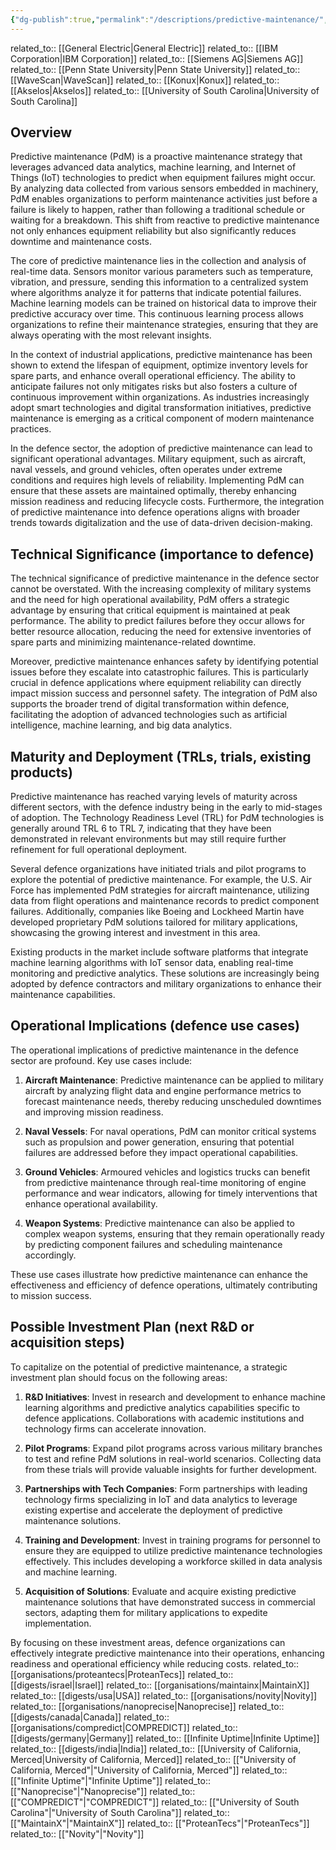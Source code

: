 ```yaml
---
{"dg-publish":true,"permalink":"/descriptions/predictive-maintenance/","title":"predictive maintenance"}
---
```


related_to:: [[General Electric\|General Electric]]
related_to:: [[IBM Corporation\|IBM Corporation]]
related_to:: [[Siemens AG\|Siemens AG]]
related_to:: [[Penn State University\|Penn State University]]
related_to:: [[WaveScan\|WaveScan]]
related_to:: [[Konux\|Konux]]
related_to:: [[Akselos\|Akselos]]
related_to:: [[University of South Carolina\|University of South Carolina]]
## Overview
Predictive maintenance (PdM) is a proactive maintenance strategy that leverages advanced data analytics, machine learning, and Internet of Things (IoT) technologies to predict when equipment failures might occur. By analyzing data collected from various sensors embedded in machinery, PdM enables organizations to perform maintenance activities just before a failure is likely to happen, rather than following a traditional schedule or waiting for a breakdown. This shift from reactive to predictive maintenance not only enhances equipment reliability but also significantly reduces downtime and maintenance costs.

The core of predictive maintenance lies in the collection and analysis of real-time data. Sensors monitor various parameters such as temperature, vibration, and pressure, sending this information to a centralized system where algorithms analyze it for patterns that indicate potential failures. Machine learning models can be trained on historical data to improve their predictive accuracy over time. This continuous learning process allows organizations to refine their maintenance strategies, ensuring that they are always operating with the most relevant insights.

In the context of industrial applications, predictive maintenance has been shown to extend the lifespan of equipment, optimize inventory levels for spare parts, and enhance overall operational efficiency. The ability to anticipate failures not only mitigates risks but also fosters a culture of continuous improvement within organizations. As industries increasingly adopt smart technologies and digital transformation initiatives, predictive maintenance is emerging as a critical component of modern maintenance practices.

In the defence sector, the adoption of predictive maintenance can lead to significant operational advantages. Military equipment, such as aircraft, naval vessels, and ground vehicles, often operates under extreme conditions and requires high levels of reliability. Implementing PdM can ensure that these assets are maintained optimally, thereby enhancing mission readiness and reducing lifecycle costs. Furthermore, the integration of predictive maintenance into defence operations aligns with broader trends towards digitalization and the use of data-driven decision-making.

## Technical Significance (importance to defence)
The technical significance of predictive maintenance in the defence sector cannot be overstated. With the increasing complexity of military systems and the need for high operational availability, PdM offers a strategic advantage by ensuring that critical equipment is maintained at peak performance. The ability to predict failures before they occur allows for better resource allocation, reducing the need for extensive inventories of spare parts and minimizing maintenance-related downtime.

Moreover, predictive maintenance enhances safety by identifying potential issues before they escalate into catastrophic failures. This is particularly crucial in defence applications where equipment reliability can directly impact mission success and personnel safety. The integration of PdM also supports the broader trend of digital transformation within defence, facilitating the adoption of advanced technologies such as artificial intelligence, machine learning, and big data analytics.

## Maturity and Deployment (TRLs, trials, existing products)
Predictive maintenance has reached varying levels of maturity across different sectors, with the defence industry being in the early to mid-stages of adoption. The Technology Readiness Level (TRL) for PdM technologies is generally around TRL 6 to TRL 7, indicating that they have been demonstrated in relevant environments but may still require further refinement for full operational deployment.

Several defence organizations have initiated trials and pilot programs to explore the potential of predictive maintenance. For example, the U.S. Air Force has implemented PdM strategies for aircraft maintenance, utilizing data from flight operations and maintenance records to predict component failures. Additionally, companies like Boeing and Lockheed Martin have developed proprietary PdM solutions tailored for military applications, showcasing the growing interest and investment in this area.

Existing products in the market include software platforms that integrate machine learning algorithms with IoT sensor data, enabling real-time monitoring and predictive analytics. These solutions are increasingly being adopted by defence contractors and military organizations to enhance their maintenance capabilities.

## Operational Implications (defence use cases)
The operational implications of predictive maintenance in the defence sector are profound. Key use cases include:

1. **Aircraft Maintenance**: Predictive maintenance can be applied to military aircraft by analyzing flight data and engine performance metrics to forecast maintenance needs, thereby reducing unscheduled downtimes and improving mission readiness.

2. **Naval Vessels**: For naval operations, PdM can monitor critical systems such as propulsion and power generation, ensuring that potential failures are addressed before they impact operational capabilities.

3. **Ground Vehicles**: Armoured vehicles and logistics trucks can benefit from predictive maintenance through real-time monitoring of engine performance and wear indicators, allowing for timely interventions that enhance operational availability.

4. **Weapon Systems**: Predictive maintenance can also be applied to complex weapon systems, ensuring that they remain operationally ready by predicting component failures and scheduling maintenance accordingly.

These use cases illustrate how predictive maintenance can enhance the effectiveness and efficiency of defence operations, ultimately contributing to mission success.

## Possible Investment Plan (next R&D or acquisition steps)
To capitalize on the potential of predictive maintenance, a strategic investment plan should focus on the following areas:

1. **R&D Initiatives**: Invest in research and development to enhance machine learning algorithms and predictive analytics capabilities specific to defence applications. Collaborations with academic institutions and technology firms can accelerate innovation.

2. **Pilot Programs**: Expand pilot programs across various military branches to test and refine PdM solutions in real-world scenarios. Collecting data from these trials will provide valuable insights for further development.

3. **Partnerships with Tech Companies**: Form partnerships with leading technology firms specializing in IoT and data analytics to leverage existing expertise and accelerate the deployment of predictive maintenance solutions.

4. **Training and Development**: Invest in training programs for personnel to ensure they are equipped to utilize predictive maintenance technologies effectively. This includes developing a workforce skilled in data analysis and machine learning.

5. **Acquisition of Solutions**: Evaluate and acquire existing predictive maintenance solutions that have demonstrated success in commercial sectors, adapting them for military applications to expedite implementation.

By focusing on these investment areas, defence organizations can effectively integrate predictive maintenance into their operations, enhancing readiness and operational efficiency while reducing costs.
related_to:: [[organisations/proteantecs\|ProteanTecs]]
related_to:: [[digests/israel\|Israel]]
related_to:: [[organisations/maintainx\|MaintainX]]
related_to:: [[digests/usa\|USA]]
related_to:: [[organisations/novity\|Novity]]
related_to:: [[organisations/nanoprecise\|Nanoprecise]]
related_to:: [[digests/canada\|Canada]]
related_to:: [[organisations/compredict\|COMPREDICT]]
related_to:: [[digests/germany\|Germany]]
related_to:: [[Infinite Uptime\|Infinite Uptime]]
related_to:: [[digests/india\|India]]
related_to:: [[University of California, Merced\|University of California, Merced]]
related_to:: [["University of California, Merced"\|"University of California, Merced"]]
related_to:: [["Infinite Uptime"\|"Infinite Uptime"]]
related_to:: [["Nanoprecise"\|"Nanoprecise"]]
related_to:: [["COMPREDICT"\|"COMPREDICT"]]
related_to:: [["University of South Carolina"\|"University of South Carolina"]]
related_to:: [["MaintainX"\|"MaintainX"]]
related_to:: [["ProteanTecs"\|"ProteanTecs"]]
related_to:: [["Novity"\|"Novity"]]
